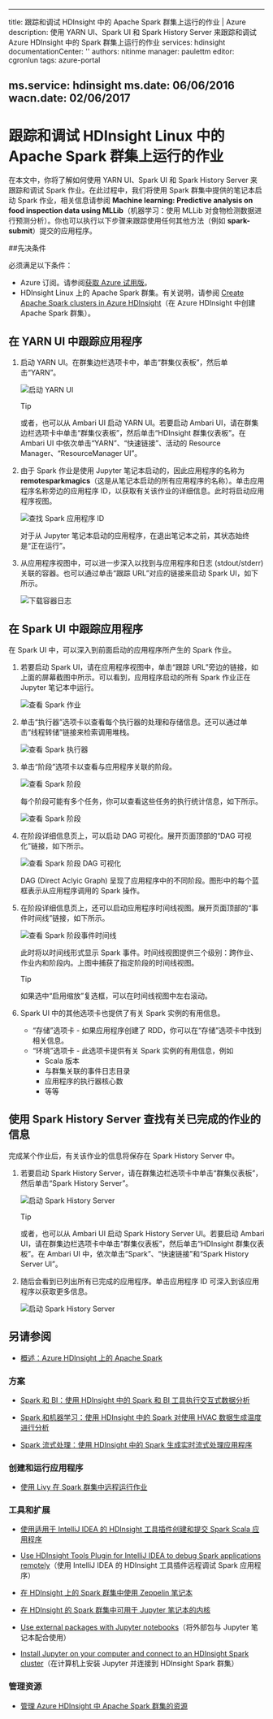 <!-- not suitable for Mooncake -->

---
title: 跟踪和调试 HDInsight 中的 Apache Spark 群集上运行的作业 | Azure
description: 使用 YARN UI、Spark UI 和 Spark History Server 来跟踪和调试 Azure HDInsight 中的 Spark 群集上运行的作业
services: hdinsight
documentationCenter: ''
authors: nitinme
manager: paulettm
editor: cgronlun
tags: azure-portal

ms.service: hdinsight
ms.date: 06/06/2016
wacn.date: 02/06/2017
---

# 跟踪和调试 HDInsight Linux 中的 Apache Spark 群集上运行的作业

在本文中，你将了解如何使用 YARN UI、Spark UI 和 Spark History Server 来跟踪和调试 Spark 作业。在此过程中，我们将使用 Spark 群集中提供的笔记本启动 Spark 作业，相关信息请参阅 **Machine learning: Predictive analysis on food inspection data using MLLib**（机器学习：使用 MLLib 对食物检测数据进行预测分析）。你也可以执行以下步骤来跟踪使用任何其他方法（例如 **spark-submit**）提交的应用程序。

##先决条件

必须满足以下条件：

- Azure 订阅。请参阅[获取 Azure 试用版](https://www.azure.cn/pricing/1rmb-trial/)。
- HDInsight Linux 上的 Apache Spark 群集。有关说明，请参阅 [Create Apache Spark clusters in Azure HDInsight](./hdinsight-apache-spark-jupyter-spark-sql.md)（在 Azure HDInsight 中创建 Apache Spark 群集）。

## 在 YARN UI 中跟踪应用程序

1. 启动 YARN UI。在群集边栏选项卡中，单击“群集仪表板”，然后单击“YARN”。

    ![启动 YARN UI](./media/hdinsight-apache-spark-job-debugging/launch-yarn-ui.png)

    >[!TIP]
    > 或者，也可以从 Ambari UI 启动 YARN UI。若要启动 Ambari UI，请在群集边栏选项卡中单击“群集仪表板”，然后单击“HDInsight 群集仪表板”。在 Ambari UI 中依次单击“YARN”、“快速链接”、活动的 Resource Manager、“ResourceManager UI”。

3. 由于 Spark 作业是使用 Jupyter 笔记本启动的，因此应用程序的名称为 **remotesparkmagics**（这是从笔记本启动的所有应用程序的名称）。单击应用程序名称旁边的应用程序 ID，以获取有关该作业的详细信息。此时将启动应用程序视图。

    ![查找 Spark 应用程序 ID](./media/hdinsight-apache-spark-job-debugging/find-application-id.png)

    对于从 Jupyter 笔记本启动的应用程序，在退出笔记本之前，其状态始终是“正在运行”。

4. 从应用程序视图中，可以进一步深入以找到与应用程序和日志 (stdout/stderr) 关联的容器。也可以通过单击“跟踪 URL”对应的链接来启动 Spark UI，如下所示。

    ![下载容器日志](./media/hdinsight-apache-spark-job-debugging/download-container-logs.png)

## 在 Spark UI 中跟踪应用程序

在 Spark UI 中，可以深入到前面启动的应用程序所产生的 Spark 作业。

1. 若要启动 Spark UI，请在应用程序视图中，单击“跟踪 URL”旁边的链接，如上面的屏幕截图中所示。可以看到，应用程序启动的所有 Spark 作业正在 Jupyter 笔记本中运行。

    ![查看 Spark 作业](./media/hdinsight-apache-spark-job-debugging/view-spark-jobs.png)

2. 单击“执行器”选项卡以查看每个执行器的处理和存储信息。还可以通过单击“线程转储”链接来检索调用堆栈。

    ![查看 Spark 执行器](./media/hdinsight-apache-spark-job-debugging/view-spark-executors.png)

3. 单击“阶段”选项卡以查看与应用程序关联的阶段。

    ![查看 Spark 阶段](./media/hdinsight-apache-spark-job-debugging/view-spark-stages.png)

    每个阶段可能有多个任务，你可以查看这些任务的执行统计信息，如下所示。

    ![查看 Spark 阶段](./media/hdinsight-apache-spark-job-debugging/view-spark-stages-details.png)

4. 在阶段详细信息页上，可以启动 DAG 可视化。展开页面顶部的“DAG 可视化”链接，如下所示。

    ![查看 Spark 阶段 DAG 可视化](./media/hdinsight-apache-spark-job-debugging/view-spark-stages-dag-visualization.png)

    DAG (Direct Aclyic Graph) 呈现了应用程序中的不同阶段。图形中的每个蓝框表示从应用程序调用的 Spark 操作。

5. 在阶段详细信息页上，还可以启动应用程序时间线视图。展开页面顶部的“事件时间线”链接，如下所示。

    ![查看 Spark 阶段事件时间线](./media/hdinsight-apache-spark-job-debugging/view-spark-stages-event-timeline.png)

    此时将以时间线形式显示 Spark 事件。时间线视图提供三个级别：跨作业、作业内和阶段内。上图中捕获了指定阶段的时间线视图。

    >[!TIP]
    > 如果选中“启用缩放”复选框，可以在时间线视图中左右滚动。

6. Spark UI 中的其他选项卡也提供了有关 Spark 实例的有用信息。

    * “存储”选项卡 - 如果应用程序创建了 RDD，你可以在“存储”选项卡中找到相关信息。
    * “环境”选项卡 - 此选项卡提供有关 Spark 实例的有用信息，例如
        * Scala 版本
        * 与群集关联的事件日志目录
        * 应用程序的执行器核心数
        * 等等

## 使用 Spark History Server 查找有关已完成的作业的信息

完成某个作业后，有关该作业的信息将保存在 Spark History Server 中。

1. 若要启动 Spark History Server，请在群集边栏选项卡中单击“群集仪表板”，然后单击“Spark History Server”。

    ![启动 Spark History Server](./media/hdinsight-apache-spark-job-debugging/launch-spark-history-server.png)

    >[!TIP]
    > 或者，也可以从 Ambari UI 启动 Spark History Server UI。若要启动 Ambari UI，请在群集边栏选项卡中单击“群集仪表板”，然后单击“HDInsight 群集仪表板”。在 Ambari UI 中，依次单击“Spark”、“快速链接”和“Spark History Server UI”。

2. 随后会看到已列出所有已完成的应用程序。单击应用程序 ID 可深入到该应用程序以获取更多信息。

    ![启动 Spark History Server](./media/hdinsight-apache-spark-job-debugging/view-completed-applications.png)

## <a name="seealso"></a>另请参阅

* [概述：Azure HDInsight 上的 Apache Spark](./hdinsight-apache-spark-overview.md)

### 方案

* [Spark 和 BI：使用 HDInsight 中的 Spark 和 BI 工具执行交互式数据分析](./hdinsight-apache-spark-use-bi-tools.md)

* [Spark 和机器学习：使用 HDInsight 中的 Spark 对使用 HVAC 数据生成温度进行分析](./hdinsight-apache-spark-ipython-notebook-machine-learning.md)

* [Spark 流式处理：使用 HDInsight 中的 Spark 生成实时流式处理应用程序](./hdinsight-apache-spark-eventhub-streaming.md)

### 创建和运行应用程序

* [使用 Livy 在 Spark 群集中远程运行作业](./hdinsight-apache-spark-livy-rest-interface.md)

### 工具和扩展

* [使用适用于 IntelliJ IDEA 的 HDInsight 工具插件创建和提交 Spark Scala 应用程序](./hdinsight-apache-spark-intellij-tool-plugin.md)

* [Use HDInsight Tools Plugin for IntelliJ IDEA to debug Spark applications remotely](./hdinsight-apache-spark-intellij-tool-plugin-debug-jobs-remotely.md)（使用 IntelliJ IDEA 的 HDInsight 工具插件远程调试 Spark 应用程序）

* [在 HDInsight 上的 Spark 群集中使用 Zeppelin 笔记本](./hdinsight-apache-spark-use-zeppelin-notebook.md)

* [在 HDInsight 的 Spark 群集中可用于 Jupyter 笔记本的内核](./hdinsight-apache-spark-jupyter-notebook-kernels.md)

* [Use external packages with Jupyter notebooks](./hdinsight-apache-spark-jupyter-notebook-use-external-packages.md)（将外部包与 Jupyter 笔记本配合使用）

* [Install Jupyter on your computer and connect to an HDInsight Spark cluster](./hdinsight-apache-spark-jupyter-notebook-install-locally.md)（在计算机上安装 Jupyter 并连接到 HDInsight Spark 群集）

### 管理资源

* [管理 Azure HDInsight 中 Apache Spark 群集的资源](./hdinsight-apache-spark-resource-manager.md)

<!---HONumber=Mooncake_0711_2016-->